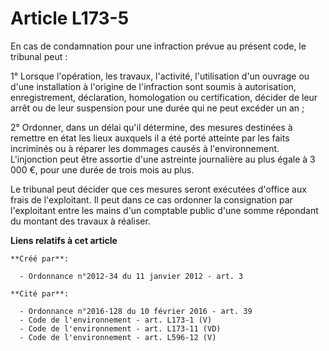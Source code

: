 # Article L173-5

En cas de condamnation pour une infraction prévue au présent code, le tribunal peut : 

1° Lorsque l'opération, les travaux, l'activité, l'utilisation d'un ouvrage ou d'une installation à l'origine de l'infraction
sont soumis à autorisation, enregistrement, déclaration, homologation ou certification, décider de leur arrêt ou de leur
suspension pour une durée qui ne peut excéder un an ; 

2° Ordonner, dans un délai qu'il détermine, des mesures destinées à remettre en état les lieux auxquels il a été porté
atteinte par les faits incriminés ou à réparer les dommages causés à l'environnement. L'injonction peut être assortie d'une
astreinte journalière au plus égale à 3 000 €, pour une durée de trois mois au plus. 

Le tribunal peut décider que ces mesures seront exécutées d'office aux frais de l'exploitant. Il peut dans ce cas ordonner la
consignation par l'exploitant entre les mains d'un comptable public d'une somme répondant du montant des travaux à réaliser.

**Liens relatifs à cet article**

	**Créé par**:

	  - Ordonnance n°2012-34 du 11 janvier 2012 - art. 3

	**Cité par**:

	  - Ordonnance n°2016-128 du 10 février 2016 - art. 39
	  - Code de l'environnement - art. L173-1 (V)
	  - Code de l'environnement - art. L173-11 (VD)
	  - Code de l'environnement - art. L596-12 (V)
